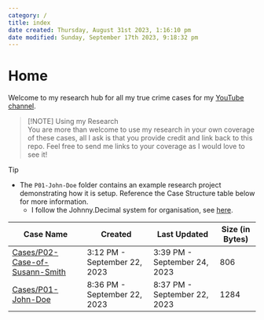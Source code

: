 ```yaml
---  
category: /  
title: index  
date created: Thursday, August 31st 2023, 1:16:10 pm  
date modified: Sunday, September 17th 2023, 9:18:32 pm  
---  
```

# Home  
  
Welcome to my research hub for all my true crime cases for my [YouTube channel](https://youtube.com/itsjoshuamiles).  
  
> [!NOTE]  Using my Research  
> You are more than welcome to use my research in your own coverage of these cases, all I ask is that you provide credit and link back to this repo. Feel free to send me links to your coverage as I would love to see it!  
  
>[!tip]   
>- The `P01-John-Doe` folder contains an example research project demonstrating how it is setup. Reference the Case Structure table below for more information.  
>	- I follow the Johnny.Decimal system for organisation, see [here](https://johnnydecimal.com/).  
  
| Case Name                                     | Created                      | Last Updated                 | Size (in Bytes) |  
| --------------------------------------------- | ---------------------------- | ---------------------------- | --------------- |  
| [Cases/P02-Case-of-Susann-Smith](P02/index.md) | 3:12 PM - September 22, 2023 | 3:39 PM - September 24, 2023 | 806             |  
| [Cases/P01-John-Doe](P01/index.md)             | 8:36 PM - September 22, 2023 | 8:37 PM - September 22, 2023 | 1284            |  
  
